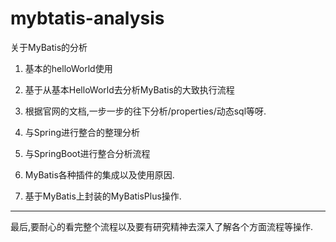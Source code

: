 # mybtatis-analysis
关于MyBatis的分析

1. 基本的helloWorld使用

2. 基于从基本HelloWorld去分析MyBatis的大致执行流程

3. 根据官网的文档,一步一步的往下分析/properties/动态sql等呀.

4. 与Spring进行整合的整理分析

5. 与SpringBoot进行整合分析流程

6.  MyBatis各种插件的集成以及使用原因.

7. 基于MyBatis上封装的MyBatisPlus操作.

   

----------



最后,要耐心的看完整个流程以及要有研究精神去深入了解各个方面流程等操作.